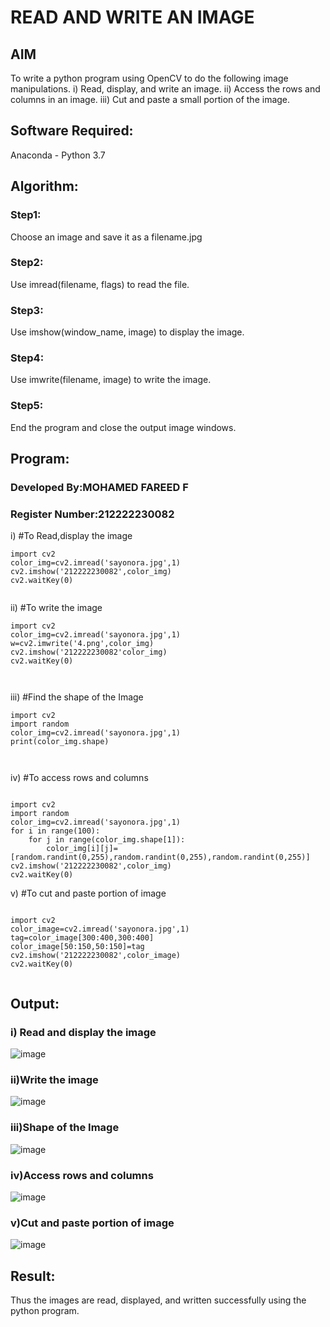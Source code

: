 # READ AND WRITE AN IMAGE
## AIM
To write a python program using OpenCV to do the following image manipulations.
i) Read, display, and write an image.
ii) Access the rows and columns in an image.
iii) Cut and paste a small portion of the image.

## Software Required:
Anaconda - Python 3.7
## Algorithm:
### Step1:
Choose an image and save it as a filename.jpg
### Step2:
Use imread(filename, flags) to read the file.
### Step3:
Use imshow(window_name, image) to display the image.
### Step4:
Use imwrite(filename, image) to write the image.
### Step5:
End the program and close the output image windows.
## Program:
### Developed By:MOHAMED FAREED F
### Register Number:212222230082
i) #To Read,display the image
```
import cv2
color_img=cv2.imread('sayonora.jpg',1)
cv2.imshow('212222230082',color_img)
cv2.waitKey(0)
  

```
ii) #To write the image
```
import cv2
color_img=cv2.imread('sayonora.jpg',1)
w=cv2.imwrite('4.png',color_img)
cv2.imshow('212222230082'color_img)
cv2.waitKey(0)



```
iii) #Find the shape of the Image
```
import cv2
import random
color_img=cv2.imread('sayonora.jpg',1)
print(color_img.shape)



```
iv) #To access rows and columns

```

import cv2
import random
color_img=cv2.imread('sayonora.jpg',1)
for i in range(100):
    for j in range(color_img.shape[1]):
        color_img[i][j]=[random.randint(0,255),random.randint(0,255),random.randint(0,255)]
cv2.imshow('212222230082',color_img)
cv2.waitKey(0)

```
v) #To cut and paste portion of image
```

import cv2
color_image=cv2.imread('sayonora.jpg',1)
tag=color_image[300:400,300:400]
color_image[50:150,50:150]=tag
cv2.imshow('212222230082',color_image)
cv2.waitKey(0)


```

## Output:

### i) Read and display the image

![image](https://github.com/MOHAMED-FAREED-22001617/READ-AND-WRITE-IMAGE/assets/121412904/6daed37a-acbe-4510-b95f-ce08f3e2e63c)


### ii)Write the image
![image](https://github.com/MOHAMED-FAREED-22001617/READ-AND-WRITE-IMAGE/assets/121412904/ddf712dd-e2fa-4028-aa37-534f602c97fe)

### iii)Shape of the Image

![image](https://github.com/MOHAMED-FAREED-22001617/READ-AND-WRITE-IMAGE/assets/121412904/0d4fb166-cf15-42c1-991d-c5ab83a3cabb)


### iv)Access rows and columns
![image](https://github.com/MOHAMED-FAREED-22001617/READ-AND-WRITE-IMAGE/assets/121412904/19a0aaf2-22ac-40d7-bee0-4d7e53f564db)

### v)Cut and paste portion of image
![image](https://github.com/MOHAMED-FAREED-22001617/READ-AND-WRITE-IMAGE/assets/121412904/e38fc3c1-af0e-4f1c-913e-7ac10af6ff3e)


## Result:
Thus the images are read, displayed, and written successfully using the python program.
